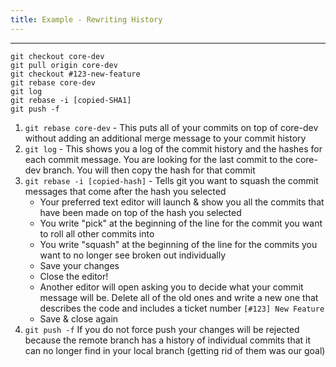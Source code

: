 ```yaml
---
title: Example - Rewriting History
---
```


---

```
git checkout core-dev
git pull origin core-dev
git checkout #123-new-feature
git rebase core-dev
git log
git rebase -i [copied-SHA1]
git push -f

```
1. `git rebase core-dev` - This puts all of your commits on top of core-dev without adding an additional merge message to your commit history
2. `git log` - This shows you a log of the commit history and the hashes for each commit message.  You are looking for the last commit to the core-dev branch.  You will then copy the hash for that commit
3. `git rebase -i [copied-hash]` - Tells git you want to squash the commit messages that come after the hash you selected
    - Your preferred text editor will launch & show you all the commits that have been made on top of the hash you selected
    - You write "pick" at the beginning of the line for the commit you want to roll all other commits into
    - You write "squash" at the beginning of the line for the commits you want to no longer see broken out individually
    - Save your changes
    - Close the editor!
    - Another editor will open asking you to decide what your commit message will be.  Delete all of the old ones and write a new one that describes the code and includes a ticket number `[#123] New Feature`
    - Save & close again
4. `git push -f` If you do not force push your changes will be rejected because the remote branch has a history of individual commits that it can no longer find in your local branch (getting rid of them was our goal)